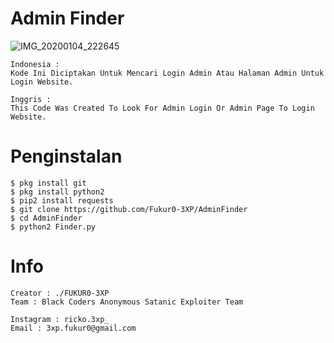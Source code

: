 # Admin Finder
![IMG_20200104_222645](https://user-images.githubusercontent.com/59508497/71767699-64dff500-2f41-11ea-8b95-b33efa20bbce.JPG)




```
Indonesia :
Kode Ini Diciptakan Untuk Mencari Login Admin Atau Halaman Admin Untuk Login Website.
```
```
Inggris : 
This Code Was Created To Look For Admin Login Or Admin Page To Login Website.
```
# Penginstalan
```
$ pkg install git 
$ pkg install python2
$ pip2 install requests
$ git clone https://github.com/Fukur0-3XP/AdminFinder
$ cd AdminFinder
$ python2 Finder.py
```

# Info
```
Creator : ./FUKUR0-3XP
Team : Black Coders Anonymous Satanic Exploiter Team

Instagram : ricko.3xp_
Email : 3xp.fukur0@gmail.com
```
